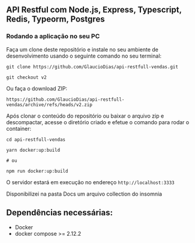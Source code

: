 ## API Restful com Node.js, Express, Typescript, Redis, Typeorm, Postgres

### Rodando a aplicação no seu PC

Faça um clone deste repositório e instale no seu ambiente de desenvolvimento usando o seguinte comando no seu terminal:

```
git clone https://github.com/GlaucioDias/api-restfull-vendas.git

git checkout v2
```

Ou faça o download ZIP:

```
https://github.com/GlaucioDias/api-restfull-vendas/archive/refs/heads/v2.zip
```

Após clonar o conteúdo do repositório ou baixar o arquivo zip e descompactar, acesse o diretório criado e efetue
o comando para rodar o container:

```
cd api-restfull-vendas

yarn docker:up:build

# ou

npm run docker:up:build
```

O servidor estará em execução no endereço `http://localhost:3333`

Disponibilizei na pasta Docs um arquivo collection do insomnia

## Dependências necessárias:
- Docker
- docker compose >= 2.12.2

